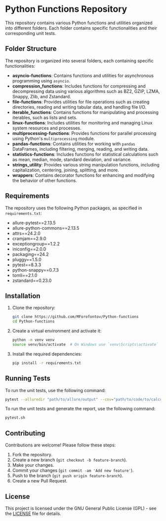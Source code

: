 # Python Functions Repository

This repository contains various Python functions and utilities organized into different folders. Each folder contains specific functionalities and their corresponding unit tests.

## Folder Structure

The repository is organized into several folders, each containing specific functionalities:

- **asyncio-functions**: Contains functions and utilities for asynchronous programming using `asyncio`.
- **compression_functions**: Includes functions for compressing and decompressing data using various algorithms such as BZ2, GZIP, LZMA, Snappy, Zlib, and Zstandard.
- **file-functions**: Provides utilities for file operations such as creating directories, reading and writing tabular data, and handling file I/O.
- **iterable_functions**: Contains functions for manipulating and processing iterables, such as lists and sets.
- **linux-functions**: Includes utilities for monitoring and managing Linux system resources and processes.
- **multiprocessing-functions**: Provides functions for parallel processing using Python's `multiprocessing` module.
- **pandas-functions**: Contains utilities for working with `pandas` DataFrames, including filtering, merging, reading, and writing data.
- **statistics-functions**: Includes functions for statistical calculations such as mean, median, mode, standard deviation, and variance.
- **strings_utility**: Provides various string manipulation functions, including capitalization, centering, joining, splitting, and more.
- **wrappers**: Contains decorator functions for enhancing and modifying the behavior of other functions.

## Requirements

The repository uses the following Python packages, as specified in `requirements.txt`:
- allure-pytest==2.13.5
- allure-python-commons==2.13.5
- attrs==24.2.0
- cramjam==2.9.0
- exceptiongroup==1.2.2
- iniconfig==2.0.0
- packaging==24.2
- pluggy==1.5.0
- pytest==8.3.3
- python-snappy==0.7.3
- tomli==2.1.0
- zstandard==0.23.0

## Installation

1. Clone the repository:
    ```sh
    git clone https://github.com/MForofontov/Python-functions
    cd Python-functions
    ```

2. Create a virtual environment and activate it:
    ```sh
    python -m venv venv
    source venv/bin/activate  # On Windows use `venv\Scripts\activate`
    ```

3. Install the required dependencies:
    ```sh
    pip install -r requirements.txt
    ```

## Running Tests

To run the unit tests, use the following command:
```sh
pytest --alluredir "path/to/allure/output" --cov="path/to/code/to/calculate/cov" --cov-report=xml:"path/to/xml/output
```

To run the unit tests and generate the report, use the following command:
```sh
pytest.sh
```

## Contributing

Contributions are welcome! Please follow these steps:
1. Fork the repository.
2. Create a new branch (`git checkout -b feature-branch`).
3. Make your changes.
4. Commit your changes (`git commit -am 'Add new feature'`).
5. Push to the branch (`git push origin feature-branch`).
6. Create a new Pull Request.

## License

This project is licensed under the GNU General Public License (GPL) - see the [LICENSE](LICENSE) file for details.
